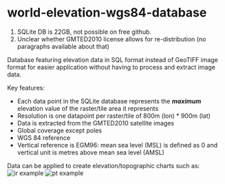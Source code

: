 # world-elevation-wgs84-database

1. SQLite DB is 22GB, not possible on free github.
2. Unclear whether GMTED2010 license allows for re-distribution (no paragraphs available about that)


Database featuring elevation data in SQL format instead of GeoTIFF image format for easier application without having to process and extract image data.

Key features:
- Each data point in the SQLite database represents the **_maximum_** elevation value of the raster/tile area it represents
- Resolution is one datapoint per raster/tile of 800m (lon) * 900m (lat)
- Data is extracted from the GMTED2010 satellite images
- Global coverage except poles
- WGS 84 reference
- Vertical reference is EGM96: mean sea level (MSL) is defined as 0 and vertical unit is metres above mean sea level (AMSL)

Data can be applied to create elevation/topographic charts such as:
![ir example](https://github.com/MrAirspace/world-elevation-wgs84-database/assets/144953682/7b4701bd-e78c-4b38-8b43-1033a1914625)
![pt example](https://github.com/MrAirspace/world-elevation-wgs84-database/assets/144953682/fb0473d3-ed93-43f3-aea8-2cf6c325fadd)
